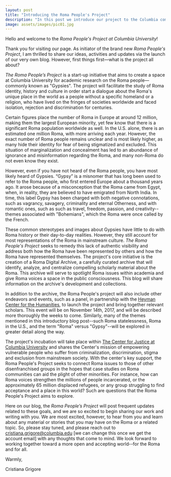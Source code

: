 ```yaml
---
layout: post
title: "Introducing the Roma People's Project"
description: "In this post we introduce our project to the Columbia community and the public at large." 
image: assets/images/pic01.jpg
---
```


Hello and welcome to the *Roma People's Project at Columbia University*!
 
Thank you for visiting our page. As initiator of the brand new *Roma People's Project*, I am thrilled to share our ideas, activities and updates via the launch of our very own blog. However, first things first—what is the project all about? 
 
*The Roma People’s Project* is a start-up initiative that aims to create a space at Columbia University for academic research on the Roma people—commonly known as "Gypsies". The project will facilitate the study of Roma identity, history and culture in order start a dialogue about the Roma's unique place in the world as a people without a specific homeland or a religion, who have lived on the fringes of societies worldwide and faced isolation, rejection and discrimination for centuries.
 
Certain figures place the number of Roma in Europe at around 12 million, making them the largest European minority, yet few know that there is a significant Roma population worldwide as well. In the U.S. alone, there is an estimated one million Roma, with more arriving each year. However, the exact number of Roma people remains unclear and is most likely higher, as many hide their identity for fear of being stigmatized and excluded. This situation of marginalization and concealment has led to an abundance of ignorance and misinformation regarding the Roma, and many non-Roma do not even know they exist.
 
However, even if you have not heard of the Roma people, you have most likely heard of Gypsies. “Gypsy” is a misnomer that has long been used to refer to the Roma people, who first entered Europe about a thousand years ago. It arose because of a misconception that the Roma came from Egypt, when, in reality, they are believed to have emigrated from North India. In time, this label Gypsy has been charged with both negative connotations, such as vagrancy, savagery, criminality and eternal Otherness, and with romantic ones, such as such as travel, freedom, passion, and creativity--themes associated with "Bohemians", which the Roma were once called by the French. 
 
These common stereotypes and images about Gypsies have little to do with Roma history or their day-to-day realities. However, they still account for most representations of the Roma in mainstream culture. *The Roma People's Project* seeks to remedy this lack of authentic visibility and address both how the Roma have been represented by others and how the Roma have represented themselves. The project's core initiative is the creation of a Roma Digital Archive, a carefully curated archive that will identify, analyze, and centralize compelling scholarly material about the Roma. This archive will serve to spotlight Roma issues within academia and give Roma voices a space in the public consciousness. This blog will share information on the archive's development and collections.
 
In addition to the archive, the Roma People's project will also include other endeavors and events, such as a panel, in partnership with the [Heyman Center for the Humanities](http://heymancenter.org), to launch the project and bring together relevant scholars. This event will be on November 14th, 2017, and will be described more thoroughly the weeks to come. Similarly, many of the themes mentioned in this introductory blog post--such Roma statelessness, Roma in the U.S., and the term "Roma" versus "Gypsy"--will be explored in greater detail along the way.   
 
The project's incubation will take place within [The Center for Justice at Columbia University](http://centerforjustice.columbia.edu) and shares the Center's mission of empowering vulnerable people who suffer from criminalization, discrimination, stigma and exclusion from mainstream society. With the center's key support, the Roma People's Project seeks to connect Roma issues to those of other disenfranchised groups in the hopes that case studies on Roma communities can aid the plight of other minorities. For instance, how can Roma voices strengthen the millions of people incarcerated, or the approximately 65 million displaced refugees, or any group struggling to find acceptance and a place in this world? Such are questions that the Roma People's Project aims to explore. 
 
Here on our blog, the *Roma People’s Project* will post frequent updates related to these goals, and we are so excited to begin sharing our work and writing with you. We are most excited, however, to hear from you and learn about any material or stories that you may have on the Roma or a related topic. So, please stay tuned, and please reach out to cristiana.grigore@columbia.edu [we can change this once we get the account email] with any thoughts that come to mind. We look forward to working together toward a more open and accepting world--for the Roma and for all.
 
Warmly,

Cristiana Grigore